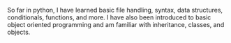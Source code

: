 So far in python, I have learned basic file handling, syntax, data structures, conditionals, functions, and more. I have also been introduced to basic object oriented 
programming and am familiar with inheritance, classes, and objects. 
